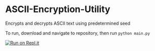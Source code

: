 # ASCII-Encryption-Utility
Encrypts and decrypts ASCII text using predetermined seed

To run, download and navigate to repository, then run `python main.py`

[![Run on Repl.it](https://repl.it/badge/github/rk012/ASCII-Encryption-Utility)](https://repl.it/github/rk012/ASCII-Encryption-Utility)